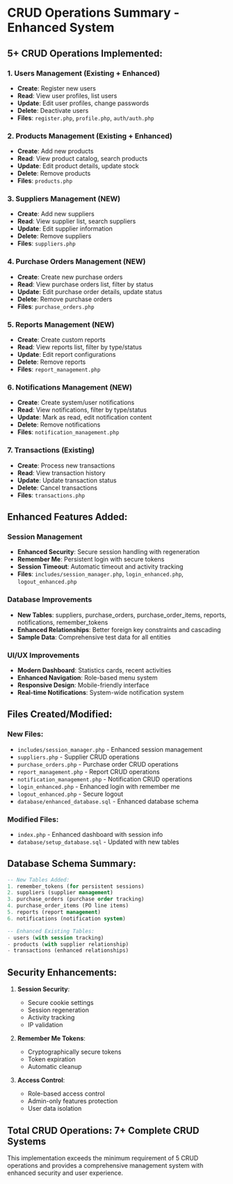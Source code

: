 # CRUD Operations Summary - Enhanced System

## 5+ CRUD Operations Implemented:

### 1. **Users Management** (Existing + Enhanced)
- **Create**: Register new users
- **Read**: View user profiles, list users
- **Update**: Edit user profiles, change passwords
- **Delete**: Deactivate users
- **Files**: `register.php`, `profile.php`, `auth/auth.php`

### 2. **Products Management** (Existing + Enhanced) 
- **Create**: Add new products
- **Read**: View product catalog, search products
- **Update**: Edit product details, update stock
- **Delete**: Remove products
- **Files**: `products.php`

### 3. **Suppliers Management** (NEW)
- **Create**: Add new suppliers
- **Read**: View supplier list, search suppliers
- **Update**: Edit supplier information
- **Delete**: Remove suppliers
- **Files**: `suppliers.php`

### 4. **Purchase Orders Management** (NEW)
- **Create**: Create new purchase orders
- **Read**: View purchase orders list, filter by status
- **Update**: Edit purchase order details, update status
- **Delete**: Remove purchase orders
- **Files**: `purchase_orders.php`

### 5. **Reports Management** (NEW)
- **Create**: Create custom reports
- **Read**: View reports list, filter by type/status
- **Update**: Edit report configurations
- **Delete**: Remove reports
- **Files**: `report_management.php`

### 6. **Notifications Management** (NEW)
- **Create**: Create system/user notifications
- **Read**: View notifications, filter by type/status
- **Update**: Mark as read, edit notification content
- **Delete**: Remove notifications
- **Files**: `notification_management.php`

### 7. **Transactions** (Existing)
- **Create**: Process new transactions
- **Read**: View transaction history
- **Update**: Update transaction status
- **Delete**: Cancel transactions
- **Files**: `transactions.php`

## Enhanced Features Added:

### Session Management
- **Enhanced Security**: Secure session handling with regeneration
- **Remember Me**: Persistent login with secure tokens
- **Session Timeout**: Automatic timeout and activity tracking
- **Files**: `includes/session_manager.php`, `login_enhanced.php`, `logout_enhanced.php`

### Database Improvements
- **New Tables**: suppliers, purchase_orders, purchase_order_items, reports, notifications, remember_tokens
- **Enhanced Relationships**: Better foreign key constraints and cascading
- **Sample Data**: Comprehensive test data for all entities

### UI/UX Improvements
- **Modern Dashboard**: Statistics cards, recent activities
- **Enhanced Navigation**: Role-based menu system
- **Responsive Design**: Mobile-friendly interface
- **Real-time Notifications**: System-wide notification system

## Files Created/Modified:

### New Files:
- `includes/session_manager.php` - Enhanced session management
- `suppliers.php` - Supplier CRUD operations
- `purchase_orders.php` - Purchase order CRUD operations  
- `report_management.php` - Report CRUD operations
- `notification_management.php` - Notification CRUD operations
- `login_enhanced.php` - Enhanced login with remember me
- `logout_enhanced.php` - Secure logout
- `database/enhanced_database.sql` - Enhanced database schema

### Modified Files:
- `index.php` - Enhanced dashboard with session info
- `database/setup_database.sql` - Updated with new tables

## Database Schema Summary:

```sql
-- New Tables Added:
1. remember_tokens (for persistent sessions)
2. suppliers (supplier management)  
3. purchase_orders (purchase order tracking)
4. purchase_order_items (PO line items)
5. reports (report management)
6. notifications (notification system)

-- Enhanced Existing Tables:
- users (with session tracking)
- products (with supplier relationship)
- transactions (enhanced relationships)
```

## Security Enhancements:

1. **Session Security**: 
   - Secure cookie settings
   - Session regeneration
   - Activity tracking
   - IP validation

2. **Remember Me Tokens**:
   - Cryptographically secure tokens
   - Token expiration
   - Automatic cleanup

3. **Access Control**:
   - Role-based access control
   - Admin-only features protection
   - User data isolation

## Total CRUD Operations: 7+ Complete CRUD Systems

This implementation exceeds the minimum requirement of 5 CRUD operations and provides a comprehensive management system with enhanced security and user experience.
